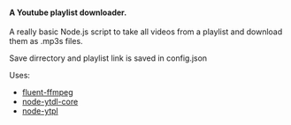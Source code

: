 #### A Youtube playlist downloader.
A really basic Node.js script to take all videos from a playlist and download them as .mp3s files.

Save dirrectory and playlist link is saved in config.json

Uses:
- [fluent-ffmpeg](https://github.com/fluent-ffmpeg/node-fluent-ffmpeg)
- [node-ytdl-core](https://github.com/fent/node-ytdl-core)
- [node-ytpl](https:t//github.com/TimeForANinja/node-ytpl)